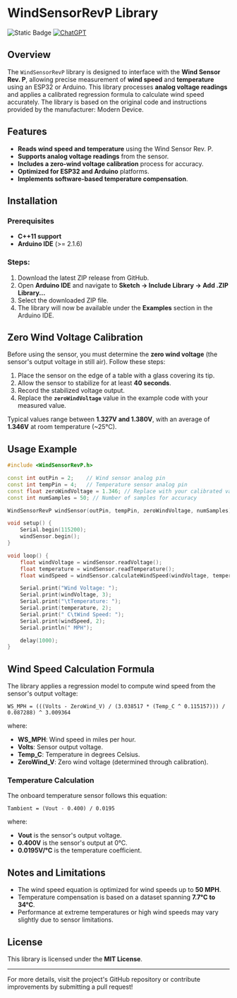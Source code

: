 # WindSensorRevP Library
![Static Badge](https://img.shields.io/badge/version-v1.0-blue)
[![ChatGPT](https://img.shields.io/badge/ChatGPT-74aa9c?logo=openai&logoColor=white)](#)

## Overview
The `WindSensorRevP` library is designed to interface with the **Wind Sensor Rev. P**, allowing precise measurement of **wind speed** and **temperature** using an ESP32 or Arduino. This library processes **analog voltage readings** and applies a calibrated regression formula to calculate wind speed accurately. The library is based on the original code and instructions provided by the manufacturer: Modern Device.

## Features
- **Reads wind speed and temperature** using the Wind Sensor Rev. P.
- **Supports analog voltage readings** from the sensor.
- **Includes a zero-wind voltage calibration** process for accuracy.
- **Optimized for ESP32 and Arduino** platforms.
- **Implements software-based temperature compensation**.

## Installation

### Prerequisites
- **C++11 support**
- **Arduino IDE** (>= 2.1.6)

### Steps:
1. Download the latest ZIP release from GitHub.
2. Open **Arduino IDE** and navigate to **Sketch → Include Library → Add .ZIP Library...**
3. Select the downloaded ZIP file.
4. The library will now be available under the **Examples** section in the Arduino IDE.

## Zero Wind Voltage Calibration
Before using the sensor, you must determine the **zero wind voltage** (the sensor's output voltage in still air). Follow these steps:

1. Place the sensor on the edge of a table with a glass covering its tip.
2. Allow the sensor to stabilize for at least **40 seconds**.
3. Record the stabilized voltage output.
4. Replace the **`zeroWindVoltage`** value in the example code with your measured value.

Typical values range between **1.327V and 1.380V**, with an average of **1.346V** at room temperature (~25°C).

## Usage Example

```cpp
#include <WindSensorRevP.h>

const int outPin = 2;    // Wind sensor analog pin
const int tempPin = 4;   // Temperature sensor analog pin
const float zeroWindVoltage = 1.346; // Replace with your calibrated value
const int numSamples = 50; // Number of samples for accuracy

WindSensorRevP windSensor(outPin, tempPin, zeroWindVoltage, numSamples);

void setup() {
    Serial.begin(115200);
    windSensor.begin();
}

void loop() {
    float windVoltage = windSensor.readVoltage();
    float temperature = windSensor.readTemperature();
    float windSpeed = windSensor.calculateWindSpeed(windVoltage, temperature);

    Serial.print("Wind Voltage: ");
    Serial.print(windVoltage, 3);
    Serial.print("\tTemperature: ");
    Serial.print(temperature, 2);
    Serial.print(" C\tWind Speed: ");
    Serial.print(windSpeed, 2);
    Serial.println(" MPH");

    delay(1000);
}
```

## Wind Speed Calculation Formula
The library applies a regression model to compute wind speed from the sensor's output voltage:

```
WS_MPH = (((Volts - ZeroWind_V) / (3.038517 * (Temp_C ^ 0.115157))) / 0.087288) ^ 3.009364
```

where:
- **WS_MPH**: Wind speed in miles per hour.
- **Volts**: Sensor output voltage.
- **Temp_C**: Temperature in degrees Celsius.
- **ZeroWind_V**: Zero wind voltage (determined through calibration).

### Temperature Calculation
The onboard temperature sensor follows this equation:

```
Tambient = (Vout - 0.400) / 0.0195
```
where:
- **Vout** is the sensor's output voltage.
- **0.400V** is the sensor's output at 0°C.
- **0.0195V/°C** is the temperature coefficient.

## Notes and Limitations
- The wind speed equation is optimized for wind speeds up to **50 MPH**.
- Temperature compensation is based on a dataset spanning **7.7°C to 34°C**.
- Performance at extreme temperatures or high wind speeds may vary slightly due to sensor limitations.

## License
This library is licensed under the **MIT License**.

---

For more details, visit the project's GitHub repository or contribute improvements by submitting a pull request!

